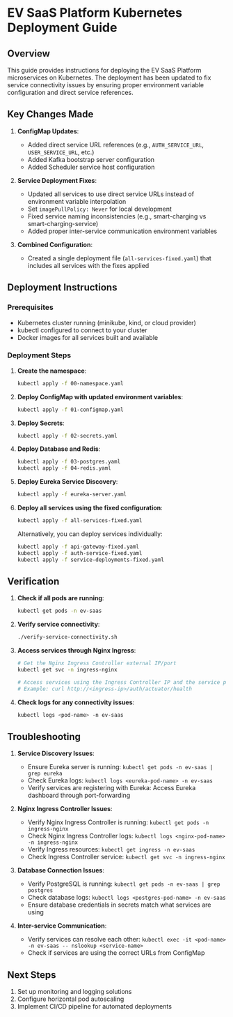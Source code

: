 # EV SaaS Platform Kubernetes Deployment Guide

## Overview

This guide provides instructions for deploying the EV SaaS Platform microservices on Kubernetes. The deployment has been updated to fix service connectivity issues by ensuring proper environment variable configuration and direct service references.

## Key Changes Made

1. **ConfigMap Updates**:
   - Added direct service URL references (e.g., `AUTH_SERVICE_URL`, `USER_SERVICE_URL`, etc.)
   - Added Kafka bootstrap server configuration
   - Added Scheduler service host configuration

2. **Service Deployment Fixes**:
   - Updated all services to use direct service URLs instead of environment variable interpolation
   - Set `imagePullPolicy: Never` for local development
   - Fixed service naming inconsistencies (e.g., smart-charging vs smart-charging-service)
   - Added proper inter-service communication environment variables

3. **Combined Configuration**:
   - Created a single deployment file (`all-services-fixed.yaml`) that includes all services with the fixes applied

## Deployment Instructions

### Prerequisites

- Kubernetes cluster running (minikube, kind, or cloud provider)
- kubectl configured to connect to your cluster
- Docker images for all services built and available

### Deployment Steps

1. **Create the namespace**:
   ```bash
   kubectl apply -f 00-namespace.yaml
   ```

2. **Deploy ConfigMap with updated environment variables**:
   ```bash
   kubectl apply -f 01-configmap.yaml
   ```

3. **Deploy Secrets**:
   ```bash
   kubectl apply -f 02-secrets.yaml
   ```

4. **Deploy Database and Redis**:
   ```bash
   kubectl apply -f 03-postgres.yaml
   kubectl apply -f 04-redis.yaml
   ```

5. **Deploy Eureka Service Discovery**:
   ```bash
   kubectl apply -f eureka-server.yaml
   ```

6. **Deploy all services using the fixed configuration**:
   ```bash
   kubectl apply -f all-services-fixed.yaml
   ```

   Alternatively, you can deploy services individually:
   ```bash
   kubectl apply -f api-gateway-fixed.yaml
   kubectl apply -f auth-service-fixed.yaml
   kubectl apply -f service-deployments-fixed.yaml
   ```

## Verification

1. **Check if all pods are running**:
   ```bash
   kubectl get pods -n ev-saas
   ```

2. **Verify service connectivity**:
   ```bash
   ./verify-service-connectivity.sh
   ```

3. **Access services through Nginx Ingress**:
   ```bash
   # Get the Nginx Ingress Controller external IP/port
   kubectl get svc -n ingress-nginx
   
   # Access services using the Ingress Controller IP and the service path
   # Example: curl http://<ingress-ip>/auth/actuator/health
   ```

3. **Check logs for any connectivity issues**:
   ```bash
   kubectl logs <pod-name> -n ev-saas
   ```

## Troubleshooting

1. **Service Discovery Issues**:
   - Ensure Eureka server is running: `kubectl get pods -n ev-saas | grep eureka`
   - Check Eureka logs: `kubectl logs <eureka-pod-name> -n ev-saas`
   - Verify services are registering with Eureka: Access Eureka dashboard through port-forwarding

2. **Nginx Ingress Controller Issues**:
   - Verify Nginx Ingress Controller is running: `kubectl get pods -n ingress-nginx`
   - Check Nginx Ingress Controller logs: `kubectl logs <nginx-pod-name> -n ingress-nginx`
   - Verify Ingress resources: `kubectl get ingress -n ev-saas`
   - Check Ingress Controller service: `kubectl get svc -n ingress-nginx`

3. **Database Connection Issues**:
   - Verify PostgreSQL is running: `kubectl get pods -n ev-saas | grep postgres`
   - Check database logs: `kubectl logs <postgres-pod-name> -n ev-saas`
   - Ensure database credentials in secrets match what services are using

4. **Inter-service Communication**:
   - Verify services can resolve each other: `kubectl exec -it <pod-name> -n ev-saas -- nslookup <service-name>`
   - Check if services are using the correct URLs from ConfigMap

## Next Steps

1. Set up monitoring and logging solutions
2. Configure horizontal pod autoscaling
3. Implement CI/CD pipeline for automated deployments
